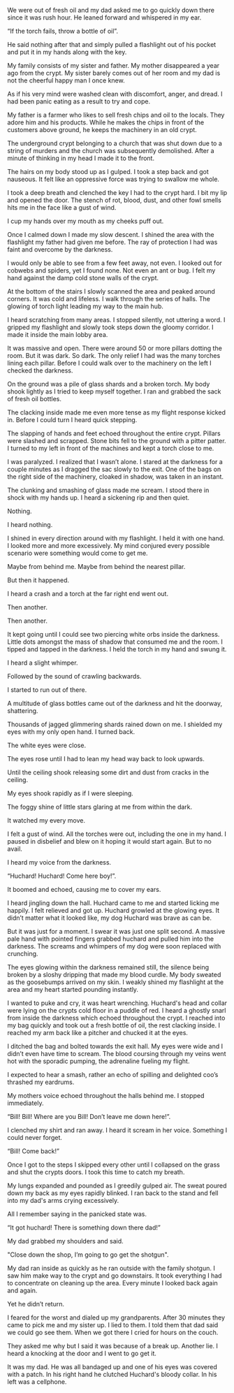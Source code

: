 We were out of fresh oil and my dad asked me to go quickly down there since it was rush hour. He leaned forward and whispered in my ear.  


“If the torch fails, throw a bottle of oil”.  


He said nothing after that and simply pulled a flashlight out of his pocket and put it in my hands along with the key.  


My family consists of my sister and father. My mother disappeared a year ago from the crypt. My sister barely comes out of her room and my dad is not the cheerful happy man I once knew.

As if his very mind were washed clean with discomfort, anger, and dread. I had been panic eating as a result to try and cope.

My father is a farmer who likes to sell fresh chips and oil to the locals. They adore him and his products. While he makes the chips in front of the customers above ground, he keeps the machinery in an old crypt.  


The underground crypt belonging to a church that was shut down due to a string of murders and the church was subsequently demolished. After a minute of thinking in my head I made it to the front.

The hairs on my body stood up as I gulped. I took a step back and got nauseous. It felt like an oppressive force was trying to swallow me whole.  


I took a deep breath and clenched the key I had to the crypt hard. I bit my lip and opened the door. The stench of rot, blood, dust, and other fowl smells hits me in the face like a gust of wind.

I cup my hands over my mouth as my cheeks puff out.  


Once I calmed down I made my slow descent. I shined the area with the flashlight my father had given me before. The ray of protection I had was faint and overcome by the darkness.

I would only be able to see from a few feet away, not even. I looked out for cobwebs and spiders, yet I found none. Not even an ant or bug. I felt my hand against the damp cold stone walls of the crypt.  


At the bottom of the stairs I slowly scanned the area and peaked around corners. It was cold and lifeless. I walk through the series of halls. The glowing of torch light leading my way to the main hub.  


I heard scratching from many areas. I stopped silently, not uttering a word. I gripped my flashlight and slowly took steps down the gloomy corridor. I made it inside the main lobby area.  


It was massive and open. There were around 50 or more pillars dotting the room. But it was dark. So dark. The only relief I had was the many torches lining each pillar. Before I could walk over to the machinery on the left I checked the darkness.

On the ground was a pile of glass shards and a broken torch. My body shook lightly as I tried to keep myself together. I ran and grabbed the sack of fresh oil bottles.

The clacking inside made me even more tense as my flight response kicked in. Before I could turn I heard quick stepping.  


The slapping of hands and feet echoed throughout the entire crypt. Pillars were slashed and scrapped. Stone bits fell to the ground with a pitter patter. I turned to my left in front of the machines and kept a torch close to me.  


I was paralyzed. I realized that I wasn’t alone. I stared at the darkness for a couple minutes as I dragged the sac slowly to the exit. One of the bags on the right side of the machinery, cloaked in shadow, was taken in an instant.  


The clunking and smashing of glass made me scream. I stood there in shock with my hands up. I heard a sickening rip and then quiet.  


Nothing.  


I heard nothing.  


I shined in every direction around with my flashlight. I held it with one hand. I looked more and more excessively. My mind conjured every possible scenario were something would come to get me.

Maybe from behind me. Maybe from behind the nearest pillar.

But then it happened.  


I heard a crash and a torch at the far right end went out.  


Then another.  


Then another.  


It kept going until I could see two piercing white orbs inside the darkness. Little dots amongst the mass of shadow that consumed me and the room. I tipped and tapped in the darkness. I held the torch in my hand and swung it.  


I heard a slight whimper.  


Followed by the sound of crawling backwards.  


I started to run out of there.  


A multitude of glass bottles came out of the darkness and hit the doorway, shattering.  


Thousands of jagged glimmering shards rained down on me. I shielded my eyes with my only open hand. I turned back.  


The white eyes were close.  


The eyes rose until I had to lean my head way back to look upwards.  


Until the ceiling shook releasing some dirt and dust from cracks in the ceiling.  


My eyes shook rapidly as if I were sleeping.  


The foggy shine of little stars glaring at me from within the dark.  


It watched my every move.

I felt a gust of wind. All the torches were out, including the one in my hand. I paused in disbelief and blew on it hoping it would start again. But to no avail.  


I heard my voice from the darkness.  


“Huchard! Huchard! Come here boy!”.  


It boomed and echoed, causing me to cover my ears.  


I heard jingling down the hall. Huchard came to me and started licking me happily. I felt relieved and got up. Huchard growled at the glowing eyes. It didn’t matter what it looked like, my dog Huchard was brave as can be.  


But it was just for a moment. I swear it was just one split second. A massive pale hand with pointed fingers grabbed huchard and pulled him into the darkness. The screams and whimpers of my dog were soon replaced with crunching.

The eyes glowing within the darkness remained still, the silence being broken by a sloshy dripping that made my blood curdle. My body sweated as the goosebumps arrived on my skin. I weakly shined my flashlight at the area and my heart started pounding instantly.  


I wanted to puke and cry, it was heart wrenching. Huchard's head and collar were lying on the crypts cold floor in a puddle of red. I heard a ghostly snarl from inside the darkness which echoed throughout the crypt. I reached into my bag quickly and took out a fresh bottle of oil, the rest clacking inside. I reached my arm back like a pitcher and chucked it at the eyes.  


I ditched the bag and bolted towards the exit hall. My eyes were wide and I didn’t even have time to scream. The blood coursing through my veins went hot with the sporadic pumping, the adrenaline fueling my flight.  


I expected to hear a smash, rather an echo of spilling and delighted coo’s thrashed my eardrums.  


My mothers voice echoed throughout the halls behind me. I stopped immediately.  


“Bill! Bill! Where are you Bill! Don’t leave me down here!”.  


I clenched my shirt and ran away. I heard it scream in her voice. Something I could never forget.  


“Bill! Come back!”  


Once I got to the steps I skipped every other until I collapsed on the grass and shut the crypts doors. I took this time to catch my breath.  


My lungs expanded and pounded as I greedily gulped air. The sweat poured down my back as my eyes rapidly blinked. I ran back to the stand and fell into my dad's arms crying excessively.  


All I remember saying in the panicked state was.  


“It got huchard! There is something down there dad!”  


My dad grabbed my shoulders and said.  


"Close down the shop, I’m going to go get the shotgun".  


My dad ran inside as quickly as he ran outside with the family shotgun. I saw him make way to the crypt and go downstairs. It took everything I had to concentrate on cleaning up the area. Every minute I looked back again and again.  


Yet he didn’t return.  


I feared for the worst and dialed up my grandparents. After 30 minutes they came to pick me and my sister up. I lied to them. I told them that dad said we could go see them. When we got there I cried for hours on the couch.  


They asked me why but I said it was because of a break up. Another lie. I heard a knocking at the door and I went to go get it.  


It was my dad. He was all bandaged up and one of his eyes was covered with a patch. In his right hand he clutched Huchard's bloody collar. In his left was a cellphone.